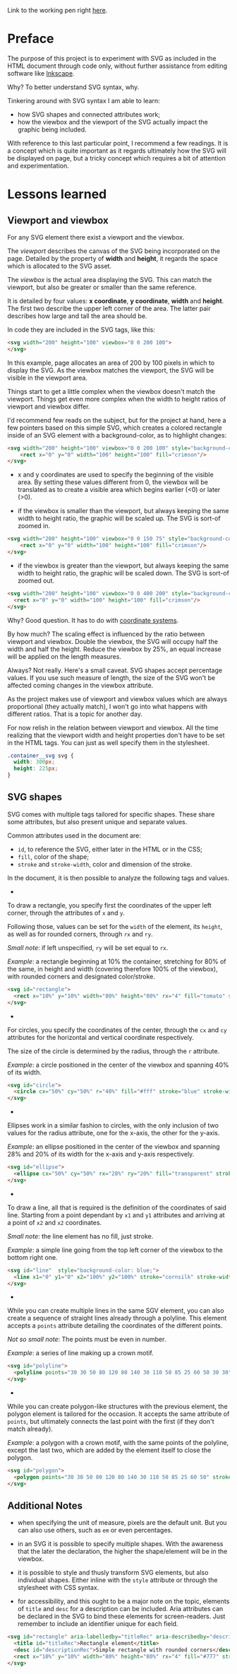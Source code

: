 Link to the working pen right [here](https://codepen.io/borntofrappe/full/ZxovaR/).


# Preface

The purpose of this project is to experiment with SVG as included in the HTML document through code only, without further assistance from editing software like [Inkscape](https://inkscape.org/en/).

Why? To better understand SVG syntax, why.

Tinkering around with SVG syntax I am able to learn:

- how SVG shapes and connected attributes work;
- how the viewbox and the viewport of the SVG actually impact the graphic being included.

With reference to this last particular point, I recommend a few readings. It is a concept which is quite important as it regards ultimately how the SVG will be displayed on page, but a tricky concept which requires a bit of attention and experimentation.


# Lessons learned

## Viewport and viewbox

For any SVG element there exist a viewport and the viewbox.

The *viewport* describes the canvas of the SVG being incorporated on the page. Detailed by the property of **width** and **height**, it regards the space which is allocated to the SVG asset.

The *viewbox* is the actual area displaying the SVG. This can match the viewport, but also be greater or smaller than the same reference.

It is detailed by four values: **x coordinate**, **y coordinate**, **width** and **height**. The first two describe the upper left corner of the area. The latter pair describes how large and tall the area should be.

In code they are included in the SVG tags, like this:

```HTML
<svg width="200" height="100" viewbox="0 0 200 100">
</svg>
```

In this example, page allocates an area of 200 by 100 pixels in which to display the SVG. As the viewbox matches the viewport, the SVG will be visible in the viewport area.

Things start to get a little complex when the viewbox doesn't match the viewport. Things get even more complex when the width to height ratios of viewport and viewbox differ.

I'd recommend few reads on the subject, but for the project at hand, here a few pointers based on this simple SVG, which creates a colored rectangle inside of an SVG element with a background-color, as to highlight changes:

```HTML
<svg width="200" height="100" viewbox="0 0 200 100" style="background-color: #cornsilk;">
    <rect x="0" y="0" width="100" height="100" fill="crimson"/>        
</svg>
```

- x and y coordinates are used to specify the beginning of the visible area. By setting these values different from 0, the viewbox will be translated as to create a visible area which begins earlier (<0) or later (>0).

- if the viewbox is smaller than the viewport, but always keeping the same width to height ratio, the graphic will be scaled up. The SVG is sort-of zoomed in.

```HTML
<svg width="200" height="100" viewbox="0 0 150 75" style="background-color: cornsilk;">
    <rect x="0" y="0" width="100" height="100" fill="crimson"/>        
</svg>
```

- if the viewbox is greater than the viewport, but always keeping the same width to height ratio, the graphic will be scaled down. The SVG is sort-of zoomed out.

```HTML
<svg width="200" height="100" viewbox="0 0 400 200" style="background-color: cornsilk;">
  <rect x="0" y="0" width="100" height="100" fill="crimson"/>        
</svg>
```

Why? Good question. It has to do with [coordinate systems](https://www.sarasoueidan.com/blog/svg-coordinate-systems/).

By how much? The scaling effect is influenced by the ratio between viewport and viewbox. Double the viewbox, the SVG will occupy half the width and half the height. Reduce the viewbox by 25%, an equal increase will be applied on the length measures.

Always? Not really. Here's a small caveat. SVG shapes accept percentage values. If you use such measure of length, the size of the SVG won't be affected coming changes in the viewbox attribute.

As the project makes use of viewport and viewbox values which are always proportional (they actually match), I won't go into what happens with different ratios. That is a topic for another day.

For now relish in the relation between viewport and viewbox. All the time realizing that the viewport width and height properties don't have to be set in the HTML tags. You can just as well specify them in the stylesheet.

```CSS
.container__svg svg {
  width: 300px;
  height: 225px;
}
```

## SVG shapes

SVG comes with multiple tags tailored for specific shapes. These share some attributes, but also present unique and separate values.

Common attributes used in the document are:
- `id`, to reference the SVG, either later in the HTML or in the CSS;
- `fill`, color of the shape;
- `stroke` and `stroke-width`, color and dimension of the stroke.

In the document, it is then possible to analyze the following tags and values.

- <rect>

To draw a rectangle, you specify first the coordinates of the upper left corner, through the attributes of `x` and `y`.

Following those, values can be set for the `width` of the element, its `height`, as well as for rounded corners, through `rx` and `ry`.

*Small note*: if left unspecified, `ry` will be set equal to `rx`.

*Example*: a rectangle beginning at 10% the container, stretching for 80% of the same, in height and width (covering therefore 100% of the viewbox), with rounded corners and designated color/stroke.

```HTML
<svg id="rectangle">
  <rect x="10%" y="10%" width="80%" height="80%" rx="4" fill="tomato" stroke="#eee" stroke-width="12%"/>
</svg>
```

- <circle>

For circles, you specify the coordinates of the center, through the `cx` and `cy` attributes for the horizontal and vertical coordinate respectively.

The size of the circle is determined by the radius, through the `r` attribute.

*Example*: a circle positioned in the center of the viewbox and spanning 40% of its width.

```HTML
<svg id="circle">
  <circle cx="50%" cy="50%" r="40%" fill="#fff" stroke="blue" stroke-width="4"/>
</svg>
```

- <ellipse>

Ellipses work in a similar fashion to circles, with the only inclusion of two values for the radius attribute, one for the x-axis, the other for the y-axis.

*Example*: an ellipse positioned in the center of the viewbox and spanning 28% and 20% of its width for the x-axis and y-axis respectively.

```HTML
<svg id="ellipse">
  <ellipse cx="50%" cy="50%" rx="28%" ry="20%" fill="transparent" stroke="#61dafb" stroke-width="4"/>
</svg>
```

- <line>

To draw a line, all that is required is the definition of the coordinates of said line. Starting from a point dependant by `x1` and `y1` attributes and arriving at a point of `x2` and `x2` coordinates. 


*Small note*: the line element has no fill, just stroke.

*Example*: a simple line going from the top left corner of the viewbox to the bottom right one.

```HTML
<svg id="line"  style="background-color: blue;">
  <line x1="0" y1="0" x2="100%" y2="100%" stroke="cornsilk" stroke-width="32"/>
</svg>
```

- <polyline>

While you can create multiple lines in the same SGV element, you can also create a sequence of straight lines already through a polyline. This element accepts a `points` attribute detailing the coordinates of the different points.

*Not so small note*: The points must be even in number.

*Example*: a series of line making up a crown motif.

```HTML
<svg id="polyline">
  <polyline points="30 30 50 80 120 80 140 30 110 50 85 25 60 50 30 30" stroke="#eee" stroke-width="4" fill="none"/>
</svg>
```

- <polygon>

While you can create polygon-like structures with the previous element, the polygon element is tailored for the occasion. It accepts the same attribute of `points`, but ultimately connects the last point with the first (if they don't match already).

*Example*: a polygon with a crown motif, with the same points of the polyline, except the last two, which are added by the element itself to close the polygon.

```HTML
<svg id="polygon">
  <polygon points="30 30 50 80 120 80 140 30 110 50 85 25 60 50" stroke="#eee" stroke-width="4" fill="#bbb"/>
</svg>
```

## Additional Notes

- when specifying the unit of measure, pixels are the default unit. But you can also use others, such as `em` or even percentages.

- in an SVG it is possible to specify multiple shapes. With the awareness that the later the declaration, the higher the shape/element will be in the viewbox.

- it is possible to style and thusly transform SVG elements, but also individual shapes. Either inline with the `style` attribute or through the stylesheet with CSS syntax.

- for accessibility, and this ought to be a major note on the topic, elements of `title` and `desc` for a description can be included. Aria attributes can be declared in the SVG to bind these elements for screen-readers. Just remember to include an identifier unique for each field.

```HTML
<svg id="rectangle" aria-labelledby="titleRec" aria-describedby="descriptionRec">
  <title id="titleRec">Rectangle element</title>
  <desc id="descriptionRec">Simple rectangle with rounded corners</desc>
  <rect x="10%" y="10%" width="80%" height="80%" rx="4" fill="#777" stroke="#eee" stroke-width="12"/>
</svg>
```
